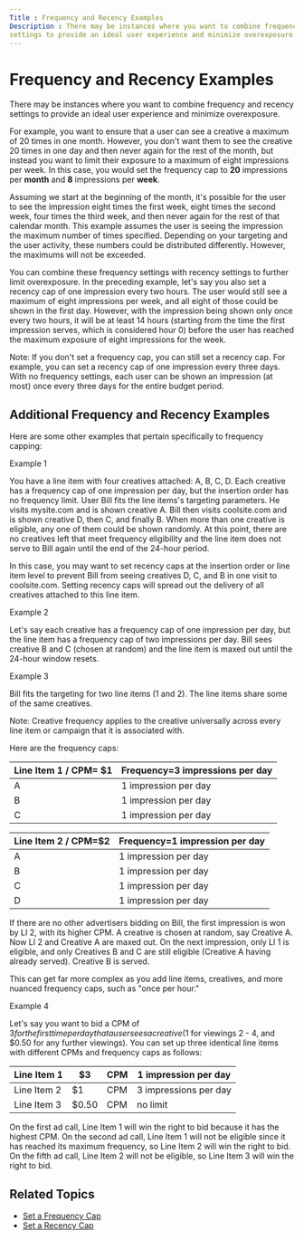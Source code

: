 ```yaml
---
Title : Frequency and Recency Examples
Description : There may be instances where you want to combine frequency and recency
settings to provide an ideal user experience and minimize overexposure.
---
```



# Frequency and Recency Examples



There may be instances where you want to combine frequency and recency
settings to provide an ideal user experience and minimize overexposure.

<div id="frequency-and-recency-examples__section_346114a0-268c-4631-8d15-887de6dead65"
>

For example, you want to ensure that a user can see a creative a maximum
of 20 times in one month. However, you don't want them to see the
creative 20 times in one day and then never again for the rest of the
month, but instead you want to limit their exposure to a maximum of
eight impressions per week. In this case, you would set the frequency
cap to **20** impressions per **month** and **8** impressions per
**week**.

Assuming we start at the beginning of the month, it's possible for the
user to see the impression eight times the first week, eight times the
second week, four times the third week, and then never again for the
rest of that calendar month. This example assumes the user is seeing the
impression the maximum number of times specified. Depending on your
targeting and the user activity, these numbers could be distributed
differently. However, the maximums will not be exceeded.

<div id="frequency-and-recency-examples__p_7205695d-0319-4310-9c55-d75122674aad"
>

You can combine these frequency settings with recency settings to
further limit overexposure. In the preceding example, let's say you also
set a recency cap of one impression every two hours. The user would
still see a maximum of eight impressions per week, and all eight of
those could be shown in the first day. However, with the impression
being shown only once every two hours, it will be at least 14 hours
(starting from the time the first impression serves, which is considered
hour 0) before the user has reached the maximum exposure of eight
impressions for the week.



Note: If you don't set a frequency cap,
you can still set a recency cap. For example, you can set a recency cap
of one impression every three days. With no frequency settings, each
user can be shown an impression (at most) once every three days for the
entire budget period.







<div id="frequency-and-recency-examples__section_166a9ef2-3265-4ed0-b26f-ea5c7600d01c"
>

## Additional Frequency and Recency Examples

Here are some other examples that pertain specifically to frequency
capping:



Example 1

You have a line item with four creatives attached: A, B, C, D. Each
creative has a frequency cap of one impression per day, but the
insertion order has no frequency limit. User Bill fits the line items's
targeting parameters. He visits mysite.com and is shown creative A. Bill
then visits coolsite.com and is shown creative D, then C, and finally B.
When more than one creative is eligible, any one of them could be shown
randomly. At this point, there are no creatives left that meet frequency
eligibility and the line item does not serve to Bill again until the end
of the 24-hour period.

In this case, you may want to set recency caps at the insertion order or
line item level to prevent Bill from seeing creatives D, C, and B in one
visit to coolsite.com. Setting recency caps will spread out the delivery
of all creatives attached to this line item.





Example 2

Let's say each creative has a frequency cap of one impression per day,
but the line item has a frequency cap of two impressions per day. Bill
sees creative B and C (chosen at random) and the line item is maxed out
until the 24-hour window resets.





Example 3

<div id="frequency-and-recency-examples__p_eaf1288b-b2f4-42d0-903c-7dee76e1d6ef"
>

Bill fits the targeting for two line items (1 and 2). The line items
share some of the same creatives.



Note: Creative frequency applies to the
creative universally across every line item or
campaign that it is associated with.





<div id="frequency-and-recency-examples__p_1330e351-34d1-417f-bb11-1e0290f0842b"
>

Here are the frequency caps:

<table
id="frequency-and-recency-examples__table_c7c4ea0b-690b-47ce-a956-0a136a2096f0"
class="table">
<thead class="thead">
<tr class="header row">
<th
id="frequency-and-recency-examples__table_c7c4ea0b-690b-47ce-a956-0a136a2096f0__entry__1"
class="entry">Line Item 1 / CPM= $1</th>
<th
id="frequency-and-recency-examples__table_c7c4ea0b-690b-47ce-a956-0a136a2096f0__entry__2"
class="entry">Frequency=3 impressions per day</th>
</tr>
</thead>
<tbody class="tbody">
<tr class="odd row">
<td class="entry"
headers="frequency-and-recency-examples__table_c7c4ea0b-690b-47ce-a956-0a136a2096f0__entry__1">A</td>
<td class="entry"
headers="frequency-and-recency-examples__table_c7c4ea0b-690b-47ce-a956-0a136a2096f0__entry__2">1
impression per day</td>
</tr>
<tr class="even row">
<td class="entry"
headers="frequency-and-recency-examples__table_c7c4ea0b-690b-47ce-a956-0a136a2096f0__entry__1">B</td>
<td class="entry"
headers="frequency-and-recency-examples__table_c7c4ea0b-690b-47ce-a956-0a136a2096f0__entry__2">1
impression per day</td>
</tr>
<tr class="odd row">
<td class="entry"
headers="frequency-and-recency-examples__table_c7c4ea0b-690b-47ce-a956-0a136a2096f0__entry__1">C</td>
<td class="entry"
headers="frequency-and-recency-examples__table_c7c4ea0b-690b-47ce-a956-0a136a2096f0__entry__2">1
impression per day</td>
</tr>
</tbody>
</table>

<table
id="frequency-and-recency-examples__table_275e1e58-9897-4282-a3df-84af334f1f17"
class="table">
<thead class="thead">
<tr class="header row">
<th
id="frequency-and-recency-examples__table_275e1e58-9897-4282-a3df-84af334f1f17__entry__1"
class="entry">Line Item 2 / CPM=$2</th>
<th
id="frequency-and-recency-examples__table_275e1e58-9897-4282-a3df-84af334f1f17__entry__2"
class="entry">Frequency=1 impression per day</th>
</tr>
</thead>
<tbody class="tbody">
<tr class="odd row">
<td class="entry"
headers="frequency-and-recency-examples__table_275e1e58-9897-4282-a3df-84af334f1f17__entry__1">A</td>
<td class="entry"
headers="frequency-and-recency-examples__table_275e1e58-9897-4282-a3df-84af334f1f17__entry__2">1
impression per day</td>
</tr>
<tr class="even row">
<td class="entry"
headers="frequency-and-recency-examples__table_275e1e58-9897-4282-a3df-84af334f1f17__entry__1">B</td>
<td class="entry"
headers="frequency-and-recency-examples__table_275e1e58-9897-4282-a3df-84af334f1f17__entry__2">1
impression per day</td>
</tr>
<tr class="odd row">
<td class="entry"
headers="frequency-and-recency-examples__table_275e1e58-9897-4282-a3df-84af334f1f17__entry__1">C</td>
<td class="entry"
headers="frequency-and-recency-examples__table_275e1e58-9897-4282-a3df-84af334f1f17__entry__2">1
impression per day</td>
</tr>
<tr class="even row">
<td class="entry"
headers="frequency-and-recency-examples__table_275e1e58-9897-4282-a3df-84af334f1f17__entry__1">D</td>
<td class="entry"
headers="frequency-and-recency-examples__table_275e1e58-9897-4282-a3df-84af334f1f17__entry__2">1
impression per day</td>
</tr>
</tbody>
</table>



If there are no other advertisers bidding on Bill, the first impression
is won by LI 2, with its higher CPM. A creative is chosen at random, say
Creative A. Now LI 2 and Creative A are maxed out. On the next
impression, only LI 1 is eligible, and only Creatives B and C are still
eligible (Creative A having already served). Creative B is served.

This can get far more complex as you add line items, creatives, and more
nuanced frequency caps, such as "once per hour."





Example 4

Let's say you want to bid a CPM of $3 for the first time per day that a
user sees a creative ($1 for viewings 2 - 4, and $0.50 for any further
viewings). You can set up three identical line items with different CPMs
and frequency caps as follows:

<table
id="frequency-and-recency-examples__table_d5780bb5-0172-4f22-89b8-5aabb2a77224"
class="table">
<thead class="thead">
<tr class="header row">
<th
id="frequency-and-recency-examples__table_d5780bb5-0172-4f22-89b8-5aabb2a77224__entry__1"
class="entry">Line Item 1</th>
<th
id="frequency-and-recency-examples__table_d5780bb5-0172-4f22-89b8-5aabb2a77224__entry__2"
class="entry">$3</th>
<th
id="frequency-and-recency-examples__table_d5780bb5-0172-4f22-89b8-5aabb2a77224__entry__3"
class="entry">CPM</th>
<th
id="frequency-and-recency-examples__table_d5780bb5-0172-4f22-89b8-5aabb2a77224__entry__4"
class="entry">1 impression per day</th>
</tr>
</thead>
<tbody class="tbody">
<tr class="odd row">
<td class="entry"
headers="frequency-and-recency-examples__table_d5780bb5-0172-4f22-89b8-5aabb2a77224__entry__1">Line
Item 2</td>
<td class="entry"
headers="frequency-and-recency-examples__table_d5780bb5-0172-4f22-89b8-5aabb2a77224__entry__2">$1</td>
<td class="entry"
headers="frequency-and-recency-examples__table_d5780bb5-0172-4f22-89b8-5aabb2a77224__entry__3">CPM</td>
<td class="entry"
headers="frequency-and-recency-examples__table_d5780bb5-0172-4f22-89b8-5aabb2a77224__entry__4">3
impressions per day</td>
</tr>
<tr class="even row">
<td class="entry"
headers="frequency-and-recency-examples__table_d5780bb5-0172-4f22-89b8-5aabb2a77224__entry__1">Line
Item 3</td>
<td class="entry"
headers="frequency-and-recency-examples__table_d5780bb5-0172-4f22-89b8-5aabb2a77224__entry__2">$0.50</td>
<td class="entry"
headers="frequency-and-recency-examples__table_d5780bb5-0172-4f22-89b8-5aabb2a77224__entry__3">CPM</td>
<td class="entry"
headers="frequency-and-recency-examples__table_d5780bb5-0172-4f22-89b8-5aabb2a77224__entry__4">no
limit</td>
</tr>
</tbody>
</table>

On the first ad call, Line Item 1 will win the right to bid because it
has the highest CPM. On the second ad call, Line Item 1 will not be
eligible since it has reached its maximum frequency, so Line Item 2 will
win the right to bid. On the fifth ad call, Line Item 2 will not be
eligible, so Line Item 3 will win the right to bid.





<div id="frequency-and-recency-examples__section_mqd_nh1_nmb"
>

## Related Topics

- <a href="set-a-frequency-cap.html" class="xref"
  title="You can set frequency caps from the Audience &amp; Location Targeting section within the Create New Line Item and Edit Line Item screens.">Set
  a Frequency Cap</a>
- <a href="set-a-recency-cap.html" class="xref"
  title="You can set recency caps from the Audience &amp; Location Targeting section within the Create New Line Item and Edit Line Item screens.">Set
  a Recency Cap</a>






